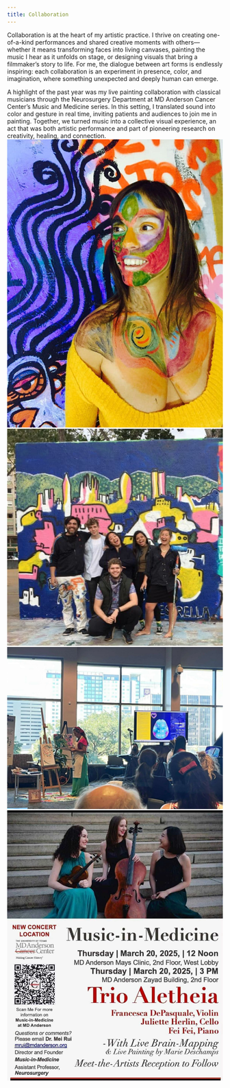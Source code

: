 ```yaml
---
title: Collaboration
---
```


Collaboration is at the heart of my artistic practice. I thrive on creating one-of-a-kind performances and shared creative moments with others—whether it means transforming faces into living canvases, painting the music I hear as it unfolds on stage, or designing visuals that bring a filmmaker’s story to life. For me, the dialogue between art forms is endlessly inspiring: each collaboration is an experiment in presence, color, and imagination, where something unexpected and deeply human can emerge.<br>

A highlight of the past year was my live painting collaboration with classical musicians through the Neurosurgery Department at MD Anderson Cancer Center’s Music and Medicine series. In this setting, I translated sound into color and gesture in real time, inviting patients and audiences to join me in painting. Together, we turned music into a collective visual experience, an act that was both artistic performance and part of pioneering research on creativity, healing, and connection.
![](../assets/collaboration/collab1.jpg)
![](../assets/collaboration/collab2.jpg)
![](../assets/collaboration/collab3.jpg)
![](../assets/collaboration/collab4.jpg)
